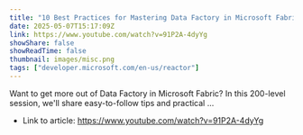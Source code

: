 ```yaml
---
title: "10 Best Practices for Mastering Data Factory in Microsoft Fabric"
date: 2025-05-07T15:17:09Z
link: https://www.youtube.com/watch?v=91P2A-4dyYg
showShare: false
showReadTime: false
thumbnail: images/misc.png
tags: ["developer.microsoft.com/en-us/reactor"]
---
```

Want to get more out of Data Factory in Microsoft Fabric? In this 200-level session, we'll share easy-to-follow tips and practical ...

- Link to article: https://www.youtube.com/watch?v=91P2A-4dyYg